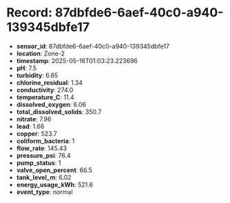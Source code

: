 # Record: 87dbfde6-6aef-40c0-a940-139345dbfe17

- **sensor_id**: 87dbfde6-6aef-40c0-a940-139345dbfe17
- **location**: Zone-2
- **timestamp**: 2025-05-16T01:03:23.223696
- **pH**: 7.5
- **turbidity**: 6.65
- **chlorine_residual**: 1.34
- **conductivity**: 274.0
- **temperature_C**: 11.4
- **dissolved_oxygen**: 6.06
- **total_dissolved_solids**: 350.7
- **nitrate**: 7.96
- **lead**: 1.66
- **copper**: 523.7
- **coliform_bacteria**: 1
- **flow_rate**: 145.43
- **pressure_psi**: 76.4
- **pump_status**: 1
- **valve_open_percent**: 66.5
- **tank_level_m**: 6.02
- **energy_usage_kWh**: 521.6
- **event_type**: normal